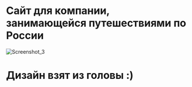 # Сайт для компании, занимающейся путешествиями по России
![Screenshot_3](https://github.com/Itsyxon/RusTravel/assets/74070208/345636e7-80f2-4dde-93e8-9fba8706d67b)

# Дизайн взят из головы :)
